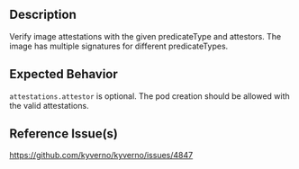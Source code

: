## Description

Verify image attestations with the given predicateType and attestors. The image has multiple signatures for different predicateTypes.

## Expected Behavior

`attestations.attestor` is optional. The pod creation should be allowed with the valid attestations.



## Reference Issue(s)

https://github.com/kyverno/kyverno/issues/4847
